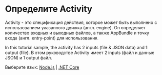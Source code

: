 # Определите Activity

Activity - это спецификация действия, которое может быть выполнено с использованием указанного движка (англ. engine). Он определяет количество входных и выходных файлов, а также AppBundle и точку входа (англ. entry-point) для использования.

In this tutorial sample, the activity has 2 inputs (file & JSON data) and 1 output (file). В этом руководстве Activity имеет 2 inputs (файл и данные JSON) и 1 output файл.

Выберите язык: [Node.js](designautomation/activity/nodejs) | [.NET Core](designautomation/activity/netcore)
